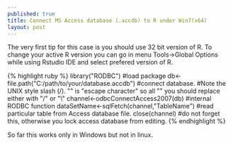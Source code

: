 ```yaml
---
published: true
title: Connect MS Access database (.accdb) to R under Win7(x64)
layout: post
---
```

The very first tip for this case is you should use 32 bit version of R. To change your active R version you can go in menu Tools->Global Options while using Rstudio IDE and select prefered version of R.

{% highlight ruby %}
library("RODBC") #load package
db<-file.path("C:/path/to/your/database.accdb") #connect database.
#Note the UNIX style slash (/). "\" is "escape character" so all "\"  you should replace either with "/" or "\\"
channel<-odbcConnectAccess2007(db) #internal RODBC function
dataSetName<-sqlFetch(channel,"TableName") #read particular table from Access database file.
close(channel) #do not forget this, otherwise you lock access database from editing.
{% endhighlight %} 

So far this works only in Windows but not in linux.